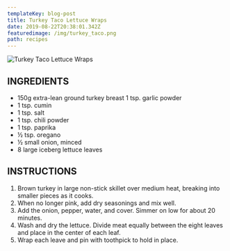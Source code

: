 ```yaml
---
templateKey: blog-post
title: Turkey Taco Lettuce Wraps
date: 2019-08-22T20:38:01.342Z
featuredimage: /img/turkey_taco.png
path: recipes
---
```

![Turkey Taco Lettuce Wraps](/img/turkey_taco.png)

## INGREDIENTS

* 150g extra-lean ground turkey breast 1 tsp. garlic powder
* 1 tsp. cumin
* 1 tsp. salt
* 1 tsp. chili powder
* 1 tsp. paprika
* ½ tsp. oregano
* ½ small onion, minced
* 8 large iceberg lettuce leaves

## INSTRUCTIONS

1. Brown turkey in large non-stick skillet over medium heat, breaking into smaller pieces as it cooks.
2. When no longer pink, add dry seasonings and mix well.
3. Add the onion, pepper, water, and cover. Simmer on low for about 20 minutes.
4. Wash and dry the lettuce. Divide meat equally between the eight leaves and place in the center of each leaf.
5. Wrap each leave and pin with toothpick to hold in place.
